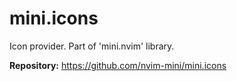 # mini.icons

Icon provider. Part of 'mini.nvim' library.

**Repository:** <https://github.com/nvim-mini/mini.icons>
